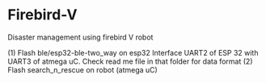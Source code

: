 # Firebird-V
Disaster management using firebird V robot 

(1) Flash ble/esp32-ble-two_way on esp32
    Interface UART2 of ESP 32 with UART3 of atmega uC.
    Check read me file in that folder for data format
(2) Flash search_n_rescue on robot (atmega uC)
